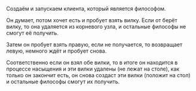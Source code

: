 Создаём и запускаем клиента, который является философом. 

Он думает, потом хочет есть и пробует взять вилку. Если от берёт вилку, то она удаляется из корневого узла, и остальные философы не смогут её получить. 

Затем он пробует взять правую, если не получается, то возвращает левую, немного ждёт и пробует снова. 

Соответственно если он взял обе вилки, то в итоге он находится в процессе насыщения и эти вилки удалены (не лежат на столе), как только он закончит есть, он снова создаст эти вилки (положит на стол) и остальные философы смогут их получить.
